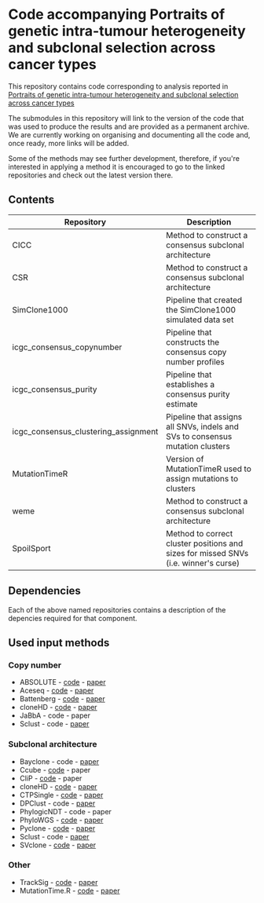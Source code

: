# Code accompanying Portraits of genetic intra-tumour heterogeneity and subclonal selection across cancer types
This repository contains code corresponding to analysis reported in [Portraits of genetic intra-tumour heterogeneity and subclonal selection across cancer types](https://www.biorxiv.org/content/early/2018/05/07/312041)

The submodules in this repository will link to the version of the code that was used to produce the results and are provided as a permanent archive. We are currently working on organising and documenting all the code and, once ready, more links will be added.

Some of the methods may see further development, therefore, if you're interested in applying a method it is encouraged to go to the linked repositories and check out the latest version there.


## Contents

| Repository | Description |
| --- | --- |
| CICC | Method to construct a consensus subclonal architecture |
| CSR | Method to construct a consensus subclonal architecture |
| SimClone1000 | Pipeline that created the SimClone1000 simulated data set |
| icgc\_consensus\_copynumber | Pipeline that constructs the consensus copy number profiles |
| icgc\_consensus\_purity | Pipeline that establishes a consensus purity estimate |
| icgc\_consensus\_clustering\_assignment | Pipeline that assigns all SNVs, indels and SVs to consensus mutation clusters |
| MutationTimeR | Version of MutationTimeR used to assign mutations to clusters |
| weme | Method to construct a consensus subclonal architecture |
| SpoilSport | Method to correct cluster positions and sizes for missed SNVs (i.e. winner's curse) |

## Dependencies

Each of the above named repositories contains a description of the depencies required for that component.

## Used input methods

### Copy number
* ABSOLUTE - [code](https://software.broadinstitute.org/cancer/cga/absolute) - [paper](https://www.ncbi.nlm.nih.gov/pmc/articles/PMC4383288/)
* Aceseq - [code](https://github.com/DKFZ-ODCF/ACEseqWorkflow) - [paper](https://www.biorxiv.org/content/early/2017/10/29/210807)
* Battenberg - [code](https://github.com/Wedge-Oxford/battenberg) - [paper](https://www.ncbi.nlm.nih.gov/pmc/articles/PMC3428864/)
* cloneHD - [code](https://github.com/andrej-fischer/cloneHD) - [paper](https://www.ncbi.nlm.nih.gov/pubmed/24882004)
* JaBbA - code - paper
* Sclust - code - [paper](https://www.ncbi.nlm.nih.gov/pubmed/29844525)

### Subclonal architecture
* Bayclone - code - [paper](https://www.ncbi.nlm.nih.gov/pubmed/25592605)
* Ccube - [code](https://github.com/keyuan/ccube) - paper
* CliP - [code](https://github.com/wwylab/CliP) - paper
* cloneHD - [code](https://github.com/andrej-fischer/cloneHD) - [paper](https://www.ncbi.nlm.nih.gov/pubmed/24882004)
* CTPSingle - [code](https://github.com/nlgndnmz/CTPsingle) - [paper](https://www.ncbi.nlm.nih.gov/pubmed/28056180)
* DPClust - code - [paper](https://www.ncbi.nlm.nih.gov/pmc/articles/PMC3428864/)
* PhylogicNDT - code - paper
* PhyloWGS - [code](https://github.com/morrislab/phylowgs) - [paper](https://www.ncbi.nlm.nih.gov/pubmed/25786235)
* Pyclone - [code](https://bitbucket.org/aroth85/pyclone/) - [paper](https://www.ncbi.nlm.nih.gov/pubmed/24633410)
* Sclust - code - [paper](https://www.ncbi.nlm.nih.gov/pubmed/29844525)
* SVclone - [code](https://github.com/mcmero/SVclone) - [paper](https://www.biorxiv.org/content/early/2017/08/04/172486)

### Other
* TrackSig - [code](https://github.com/YuliaRubanova/TrackSig) - [paper](https://www.biorxiv.org/content/early/2018/03/29/260471)
* MutationTime.R - [code](https://github.com/gerstung-lab/MutationTimeR) - [paper](https://www.biorxiv.org/content/early/2017/08/30/161562)

